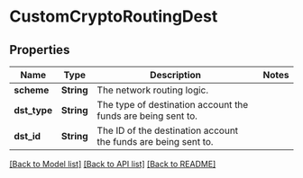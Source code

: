 # CustomCryptoRoutingDest

## Properties

Name | Type | Description | Notes
------------ | ------------- | ------------- | -------------
**scheme** | **String** | The network routing logic. | 
**dst_type** | **String** | The type of destination account the funds are being sent to. | 
**dst_id** | **String** | The ID of the destination account the funds are being sent to. | 

[[Back to Model list]](../README.md#documentation-for-models) [[Back to API list]](../README.md#documentation-for-api-endpoints) [[Back to README]](../README.md)


